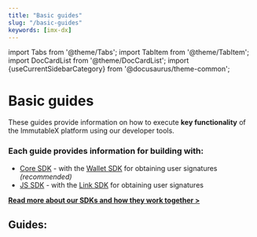 ```yaml
---
title: "Basic guides"
slug: "/basic-guides"
keywords: [imx-dx]
---
```


import Tabs from '@theme/Tabs';
import TabItem from '@theme/TabItem';
import DocCardList from '@theme/DocCardList';
import {useCurrentSidebarCategory} from '@docusaurus/theme-common';

# Basic guides

These guides provide information on how to execute **key functionality** of the ImmutableX platform using our developer tools.

### Each guide provides information for building with:
* [Core SDK](../../../sdks.mdx#core-sdks) - with the [Wallet SDK](../../../sdks.mdx#wallet-sdks) for obtaining user signatures *(recommended)*
* [JS SDK](npmjs.com/package/@imtbl/imx-sdk) - with the [Link SDK](../../../sdks.mdx#link-sdk) for obtaining user signatures

[**Read more about our SDKs and how they work together >**](../../../sdks.mdx)

## Guides:
<DocCardList items={useCurrentSidebarCategory().items}/>